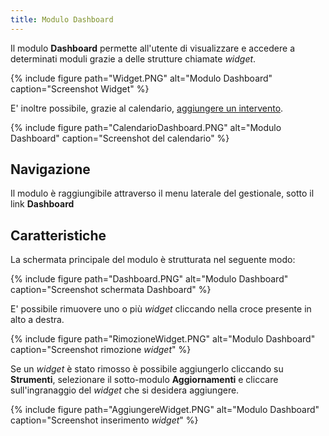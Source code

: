 ```yaml
---
title: Modulo Dashboard
---
```


Il modulo **Dashboard** permette all'utente di visualizzare e accedere a determinati moduli grazie a delle strutture chiamate *widget*.

{% include figure path="Widget.PNG" alt="Modulo Dashboard" caption="Screenshot Widget" %}

E' inoltre possibile, grazie al calendario, [aggiungere un intervento](dashboard/creazione.md).

{% include figure path="CalendarioDashboard.PNG" alt="Modulo Dashboard" caption="Screenshot del calendario" %}

## Navigazione

Il modulo è raggiungibile attraverso il menu laterale del gestionale, sotto il link **Dashboard**

## Caratteristiche

La schermata principale del modulo è strutturata nel seguente modo:

{% include figure path="Dashboard.PNG" alt="Modulo Dashboard" caption="Screenshot schermata Dashboard" %}

E' possibile rimuovere uno o più *widget* cliccando nella croce presente in alto a destra.

{% include figure path="RimozioneWidget.PNG" alt="Modulo Dashboard" caption="Screenshot rimozione *widget*" %}

Se un *widget* è stato rimosso è possibile aggiungerlo cliccando su **Strumenti**, selezionare il sotto-modulo **Aggiornamenti**
e cliccare sull'ingranaggio del *widget* che si desidera aggiungere.

{% include figure path="AggiungereWidget.PNG" alt="Modulo Dashboard" caption="Screenshot inserimento *widget*" %}